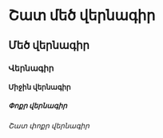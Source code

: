 # Շատ մեծ վերնագիր  
## Մեծ վերնագիր 
### Վերնագիր 
####  Միջին վերնագիր 
##### Փոքր վերնագիր 
###### Շատ փոքր վերնագիր 
